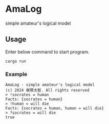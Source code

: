 # AmaLog
simple amateur's logical model

## Usage
Enter below command to start program.
```
cargo run
```

### Example
```
AmaLog - simple amateur's logical model
(c) 2024 梶塚太智. All rights reserved
> !socrates = human
Facts: {socrates = human}
> !human = will die
Facts: {socrates = human, human = will die}
> ?socrates = will die
true
```
